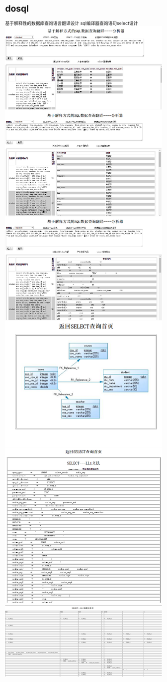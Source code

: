 ﻿# dosql
基于解释性的数据库查询语言翻译设计 sql编译器查询语句select设计 
![Image text](https://raw.githubusercontent.com/huagwx/dosql/master/showpic/a.png)
![Image text](https://raw.githubusercontent.com/huagwx/dosql/master/showpic/b.png)
![Image text](https://raw.githubusercontent.com/huagwx/dosql/master/showpic/c.png)
![Image text](https://raw.githubusercontent.com/huagwx/dosql/master/showpic/f.png)
![Image text](https://raw.githubusercontent.com/huagwx/dosql/master/showpic/d.png)
![Image text](https://raw.githubusercontent.com/huagwx/dosql/master/showpic/e.png)
